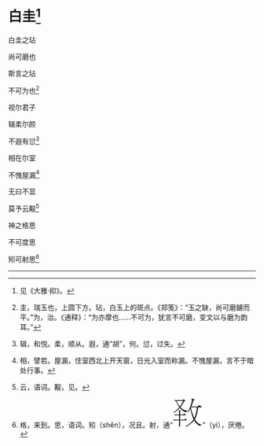    

# 白圭[^1]

白圭之玷

尚可磨也

斯言之玷

不可为也[^2]

视尔君子

辑柔尔颜

不遐有愆[^3]

相在尔室

不愧屋漏[^4]

无曰不显

莫予云觏[^5]

神之格思

不可度思

矧可射思[^6]

* * *

[^1]: 见《大雅·抑》。
[^2]: 圭，瑞玉也，上圆下方。玷，白玉上的斑点。《郑笺》：“玉之缺，尚可磨鑢而平。”为，治。《通释》：“为亦摩也……不可为，犹言不可磨，变文以与磨为韵耳。”
[^3]: 辑，和悦。柔，顺从。遐，通“胡”，何。愆，过失。
[^4]: 相，譬若。屋漏，住室西北上开天窗，日光入室而称漏。不愧屋漏，言不于暗处行事。
[^5]: 云，语词。觏，见。
[^6]: 格，来到。思，语词。矧（shěn），况且。射，通“![](/木心全集（典藏套装十六册）/images/00086.jpeg)”（yì），厌倦。